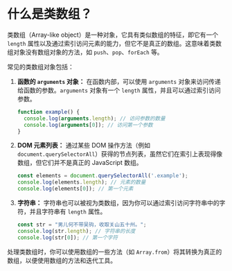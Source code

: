 # 什么是类数组？

类数组（Array-like object）是一种对象，它具有类似数组的特征，即它有一个 `length` 属性以及通过索引访问元素的能力，但它不是真正的数组。这意味着类数组对象没有数组对象的方法，如 `push`、`pop`、`forEach` 等。

常见的类数组对象包括：

1. **函数的 `arguments` 对象：** 在函数内部，可以使用 `arguments` 对象来访问传递给函数的参数。`arguments` 对象有一个 `length` 属性，并且可以通过索引访问参数。

   ```js
   function example() {
     console.log(arguments.length); // 访问参数的数量
     console.log(arguments[0]); // 访问第一个参数
   }
   ```

2. **DOM 元素列表：** 通过某些 DOM 操作方法（例如 `document.querySelectorAll`）获得的节点列表，虽然它们在索引上表现得像数组，但它们并不是真正的 JavaScript 数组。

   ```js
   const elements = document.querySelectorAll('.example');
   console.log(elements.length); // 元素的数量
   console.log(elements[0]); // 第一个元素
   ```

3. **字符串：** 字符串也可以被视为类数组，因为你可以通过索引访问字符串中的字符，并且字符串有 `length` 属性。

   ```js
   const str = "男儿何不带吴钩，收取关山五十州。";
   console.log(str.length); // 字符串的长度
   console.log(str[0]); // 第一个字符
   ```

处理类数组时，你可以使用数组的一些方法（如 `Array.from`）将其转换为真正的数组，以便使用数组的方法和迭代工具。